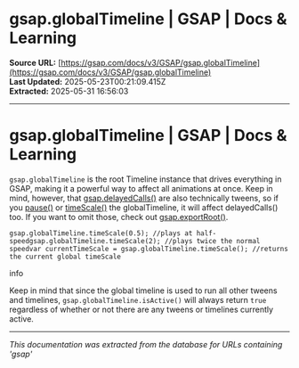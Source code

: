 # gsap.globalTimeline | GSAP | Docs & Learning

**Source URL:** [https://gsap.com/docs/v3/GSAP/gsap.globalTimeline](https://gsap.com/docs/v3/GSAP/gsap.globalTimeline)  
**Last Updated:** 2025-05-23T00:21:09.415Z  
**Extracted:** 2025-05-31 16:56:03

---

# gsap.globalTimeline | GSAP | Docs & Learning

`gsap.globalTimeline` is the root Timeline instance that drives everything in GSAP, making it a powerful way to affect all animations at once. Keep in mind, however, that [gsap.delayedCalls()](https://gsap.com/docs/v3/GSAP/gsap.delayedCall\(\)) are also technically tweens, so if you [pause()](https://gsap.com/docs/v3/GSAP/Timeline/pause\(\)) or [timeScale()](https://gsap.com/docs/v3/GSAP/Timeline/timeScale\(\)) the globalTimeline, it will affect delayedCalls() too. If you want to omit those, check out [gsap.exportRoot()](https://gsap.com/docs/v3/GSAP/gsap.exportRoot\(\)).

```
gsap.globalTimeline.timeScale(0.5); //plays at half-speedgsap.globalTimeline.timeScale(2); //plays twice the normal speedvar currentTimeScale = gsap.globalTimeline.timeScale(); //returns the current global timeScale
```

info

Keep in mind that since the global timeline is used to run all other tweens and timelines, `gsap.globalTimeline.isActive()` will always return `true` regardless of whether or not there are any tweens or timelines currently active.

---

*This documentation was extracted from the database for URLs containing 'gsap'*
